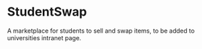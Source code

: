# StudentSwap
A marketplace for students to sell and swap items, to be added to universities intranet page.
